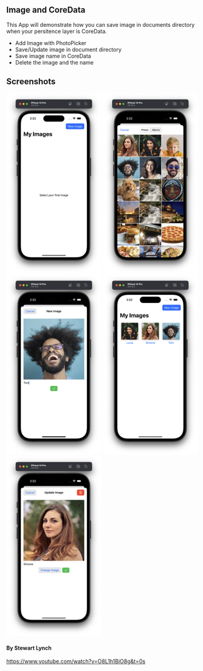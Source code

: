 ## Image and CoreData
This App will demonstrate how you can save image in documents directory when your persitence layer is CoreData.

- Add Image with PhotoPicker
- Save/Update image in document directory
- Save image name in CoreData
- Delete the image and the name

## Screenshots

<div>
  <img src="Screenshots/screen-1.png" width="250">
  <img src="Screenshots/screen-2.png" width="250">
  <img src="Screenshots/screen-3.png" width="250">
  <img src="Screenshots/screen-4.png" width="250">
  <img src="Screenshots/screen-5.png" width="250">
</div>

#### By Stewart Lynch
https://www.youtube.com/watch?v=O8L1h1BiO8g&t=0s

